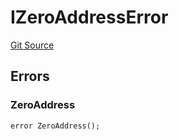 # IZeroAddressError
[Git Source](https://github.com/thrackle-io/tron/blob/aa84a9fbaba8b03f46b7a3b0774885dc91a06fa5/src/common/IErrors.sol)


## Errors
### ZeroAddress

```solidity
error ZeroAddress();
```

